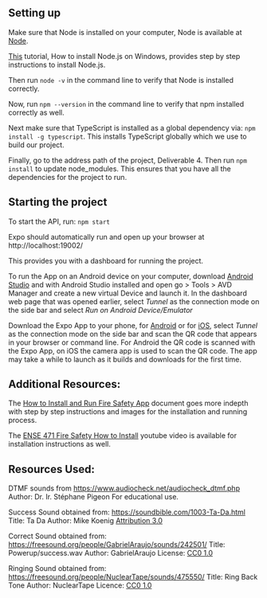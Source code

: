 ## Setting up

Make sure that Node is installed on your computer, Node is available at [Node](https://nodejs.org/en/). 

[This](https://www.guru99.com/download-install-node-js.html) tutorial, How to install Node.js on Windows, provides step by step instructions to install Node.js. 

Then run `node -v` in the command line to verify that Node is installed correctly.

Now, run `npm --version` in the command line to verify that npm installed correctly as well.


Next make sure that TypeScript is installed as a global dependency via: `npm install -g typescript`. This installs TypeScript globally which we use to build our project. 

Finally, go to the address path of the project, Deliverable 4. Then run `npm install` to update node_modules. This ensures that you have all the dependencies for the project to run.

## Starting the project
To start the API, run: `npm start`  

Expo should automatically run and open up your browser at http://localhost:19002/

This provides you with a dashboard for running the project. 

To run the App on an Android device on your computer, download [Android Studio](https://developer.android.com/studio/) and with Android Studio installed and open go > Tools > AVD Manager and create a new virtual Device and launch it. In the dashboard web page that was opened earlier, select _Tunnel_ as the connection mode on the side bar and select _Run on Android Device/Emulator_ 

Download the Expo App to your phone, for [Android](https://play.google.com/store/apps/details?id=host.exp.exponent&referrer=www) or for [iOS](https://apps.apple.com/app/apple-store/id982107779), select _Tunnel_ as the connection mode on the side bar and scan the QR code that appears in your browser or command line. For Android the QR code is scanned with the Expo App, on iOS the camera app is used to scan the QR code. The app may take a while to launch as it builds and downloads for the first time.

## Additional Resources:
The [How to Install and Run Fire Safety App](https://github.com/AveryCameronUofR/ENSE471-FireSafety/blob/master/Deliverable%204%20-%20MVP/How%20to%20Install%20and%20Run%20Fire%20Safety%20App.pdf) document goes more indepth with step by step instructions and images for the installation and running process. 

The [ENSE 471 Fire Safety How to Install](https://www.youtube.com/watch?v=nxa4MZMsmJU) youtube video is available for installation instructions as well. 


## Resources Used:
DTMF sounds from https://www.audiocheck.net/audiocheck_dtmf.php Author: Dr. Ir. Stéphane Pigeon
For educational use.

Success Sound obtained from: https://soundbible.com/1003-Ta-Da.html Title: Ta Da Author: Mike Koenig [Attribution 3.0](https://creativecommons.org/licenses/by/3.0/)

Correct Sound obtained from: https://freesound.org/people/GabrielAraujo/sounds/242501/ Title: Powerup/success.wav Author: GabrielAraujo License: [CC0 1.0](https://creativecommons.org/publicdomain/zero/1.0/)

Ringing Sound obtained from: https://freesound.org/people/NuclearTape/sounds/475550/ Title: Ring Back Tone Author: NuclearTape Licence:  [CC0 1.0](https://creativecommons.org/publicdomain/zero/1.0/)
